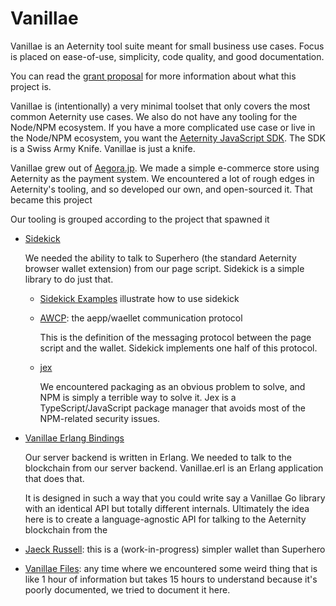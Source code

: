 # Vanillae

Vanillae is an Aeternity tool suite meant for small business use cases.  Focus
is placed on ease-of-use, simplicity, code quality, and good documentation.

You can read the [grant
proposal](https://forum.aeternity.com/t/active-application-vanillae/10638) for
more information about what this project is.

Vanillae is (intentionally) a very minimal toolset that only covers the most
common Aeternity use cases.  We also do not have any tooling for the Node/NPM
ecosystem. If you have a more complicated use case or live in the Node/NPM
ecosystem, you want the [Aeternity JavaScript
SDK](https://github.com/aeternity/aepp-sdk-js). The SDK is a Swiss Army Knife.
Vanillae is just a knife.

Vanillae grew out of [Aegora.jp](https://aegora.jp).  We made a simple
e-commerce store using Aeternity as the payment system.  We encountered a lot
of rough edges in Aeternity's tooling, and so developed our own, and
open-sourced it.  That became this project

Our tooling is grouped according to the project that spawned it

-   [Sidekick](./sidekick/)

    We needed the ability to talk to Superhero (the standard Aeternity browser
    wallet extension) from our page script. Sidekick is a simple library to do
    just that.

    -   [Sidekick Examples](./sidekick_examples/) illustrate how to use sidekick

    -   [AWCP](./libs/awcp/): the aepp/waellet communication protocol

        This is the definition of the messaging protocol between the page
        script and the wallet.  Sidekick implements one half of this protocol.

    -   [jex](./utils/jex/)

        We encountered packaging as an obvious problem to solve, and NPM is
        simply a terrible way to solve it. Jex is a TypeScript/JavaScript
        package manager that avoids most of the NPM-related security issues.

-   [Vanillae Erlang Bindings](./bindings/erlang)

    Our server backend is written in Erlang.  We needed to talk to the
    blockchain from our server backend.  Vanillae.erl is an Erlang application
    that does that.

    It is designed in such a way that you could write say a Vanillae Go
    library with an identical API but totally different internals.  Ultimately
    the idea here is to create a language-agnostic API for talking to the
    Aeternity blockchain from the

-   [Jaeck Russell](./jrx/): this is a (work-in-progress) simpler wallet than
    Superhero

-   [Vanillae Files](./docs/): any time where we encountered some weird thing
    that is like 1 hour of information but takes 15 hours to understand because
    it's poorly documented, we tried to document it here.
